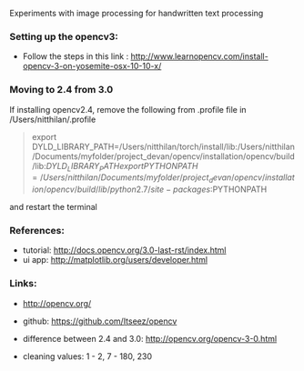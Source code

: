 
Experiments with image processing for handwritten text processing

### Setting up the opencv3: 
- Follow the steps in this link : http://www.learnopencv.com/install-opencv-3-on-yosemite-osx-10-10-x/


### Moving to 2.4 from 3.0
If installing opencv2.4, remove the following from .profile file in /Users/nitthilan/.profile

> export DYLD_LIBRARY_PATH=/Users/nitthilan/torch/install/lib:/Users/nitthilan/Documents/myfolder/project_devan/opencv/installation/opencv/build/lib:$DYLD_LIBRARY_PATH
> export PYTHONPATH=/Users/nitthilan/Documents/myfolder/project_devan/opencv/installation/opencv/build/lib/python2.7/site-packages:$PYTHONPATH

and restart the terminal

### References:
- tutorial: http://docs.opencv.org/3.0-last-rst/index.html
- ui app: http://matplotlib.org/users/developer.html

### Links: 
- http://opencv.org/
- github: https://github.com/Itseez/opencv
- difference between 2.4 and 3.0: http://opencv.org/opencv-3-0.html



- cleaning values: 1 - 2, 7 - 180, 230


